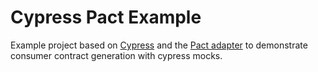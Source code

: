 # Cypress Pact Example

Example project based on [Cypress](https://www.cypress.io/) and the [Pact adapter](https://github.com/pactflow/pact-cypress-adapter) to demonstrate consumer contract generation with cypress mocks.
